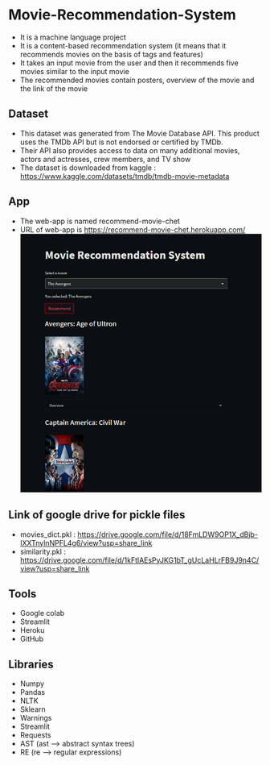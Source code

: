 # Movie-Recommendation-System
- It is a machine language project
- It is a content-based recommendation system (it means that it recommends movies on the basis of tags and features)
- It takes an input movie from the user and then it recommends five movies similar to the input movie
- The recommended movies contain posters, overview of the movie and the link of the movie

## Dataset
- This dataset was generated from The Movie Database API. This product uses the TMDb API but is not endorsed or certified by TMDb.
- Their API also provides access to data on many additional movies, actors and actresses, crew members, and TV show
- The dataset is downloaded from kaggle : https://www.kaggle.com/datasets/tmdb/tmdb-movie-metadata

## App
- The web-app is named recommend-movie-chet
- URL of web-app is https://recommend-movie-chet.herokuapp.com/
![recommend-movie-chet](https://github.com/the-vergil/Movie-Recommendation-System/blob/main/app_photo.png)

## Link of google drive for pickle files
- movies_dict.pkl : https://drive.google.com/file/d/18FmLDW9OP1X_dBjb-lXXTnylnNPFL4g6/view?usp=share_link
- similarity.pkl : https://drive.google.com/file/d/1kFtlAEsPyJKG1bT_gUcLaHLrFB9J9n4C/view?usp=share_link

## Tools
- Google colab
- Streamlit
- Heroku
- GitHub

## Libraries
- Numpy
- Pandas
- NLTK
- Sklearn
- Warnings
- Streamlit
- Requests
- AST (ast --> abstract syntax trees)
- RE (re --> regular expressions)
